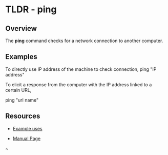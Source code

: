 TLDR - ping
============

Overview
--------

The **ping** command checks for a network connection to another computer.

Examples
--------

To directly use IP address of the machine to check connection,
ping "IP address"

To elicit a response from the computer with the IP address linked to a certain URL,

ping "url name"

Resources
---------

- [Example uses](http://linux.about.com/od/commands/a/Example-Uses-Of-The-Command-Ping.htm)

[git]: https://linux.about.com

- [Manual Page](https://http://man7.org/linux/man-pages/man8/ping.8.html)

[git]: https://man7.org
~                             
